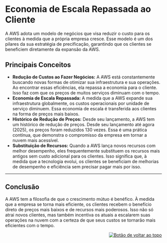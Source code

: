 <a id="top"></a>
# Economia de Escala Repassada ao Cliente
A AWS adota um modelo de negócios que visa reduzir o custo para os clientes à medida que a própria empresa cresce. Esse modelo é um dos pilares da sua estratégia de precificação, garantindo que os clientes se beneficiem diretamente da expansão da AWS.

## Principais Conceitos
* **Redução de Custos ao Fazer Negócios:** A AWS está constantemente buscando novas formas de otimizar sua infraestrutura e sua operações. Ao encontrar essas eficiências, ela repassa a economia para o cliente. Isso faz com que os preços de muitos serviços diminuam com o tempo.
* **Economia de Escala Repassada:** A medida que a AWS expande sua infraestrutura globalmente, os custos operacionais por unidade de serviço diminuem. Essa economia de escala é transferida aos clientes na forma de preços mais baixos.
* **Histórico de Redução de Preços:** Desde seu lançamento, a AWS tem um histórico de redução de preços. Desde seu lançamento até agora (2025), os preços foram reduzidos 130 vezes. Essa é uma prática contínua, que demonstra o compromisso da empresa em tornar a nuvem mais acessível.
* **Substituição de Recursos:** Quando a AWS lança novos recursos com melhor desempenho, eles frequentemente substituem os recursos mais antigos sem custo adicional para os clientes. Isso significa que, à medida que a tecnologia evolui, os clientes se beneficiam de melhorias de desempenho e eficiência sem precisar pagar mais por isso.

---

## Conclusão
A AWS tem a filosofia de que o crescimento mútuo é benéfico. À medida que a empresa se torna mais eficiente, os clientes recebem o benefício direto de preços mais baixos e de recursos mais poderosos. Isso não só atrai novos clientes, mas também incentiva os atuais a escalarem suas operações na nuvem com a certeza de que seus custos se tornarão mais eficientes com o tempo.

<div align="right">
  <a href="#top">
    <img src="https://img.shields.io/badge/-Voltar%20ao%20Topo-lightgrey?style=for-the-badge" alt="Botão de voltar ao topo">
  </a>
</div>